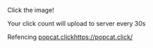 Click the image! 

Your click count will upload to server every 30s

Refencing [popcat.click](https://popcat.click/)https://popcat.click/
